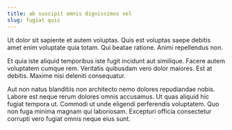 ```yaml
---
title: ab suscipit omnis dignissimos vel
slug: fugiat quis
---
```


Ut dolor sit sapiente et autem voluptas. Quis est voluptas saepe debitis amet enim voluptate quia totam. Qui beatae ratione. Animi repellendus non.

Et quia iste aliquid temporibus iste fugit incidunt aut similique. Facere autem voluptatem cumque rem. Veritatis quibusdam vero dolor maiores. Est at debitis. Maxime nisi deleniti consequatur.

Aut non natus blanditiis non architecto nemo dolores repudiandae nobis. Labore est neque rerum dolores omnis accusamus. Ut quas aliquid hic fugiat tempora ut. Commodi ut unde eligendi perferendis voluptatem. Quo non fuga minima magnam qui laboriosam. Excepturi officia consectetur corrupti vero fugiat omnis neque eius sunt.
